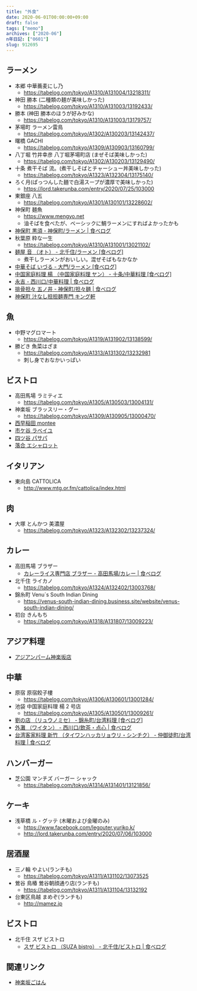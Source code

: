 ```yaml
---
title: "外食"
date: 2020-06-01T00:00:00+09:00
draft: false
tags: ["memo"]
archives: ["2020-06"]
n年日記: ["0601"]
slug: 912695
---
```


## ラーメン

- 本郷 中華蕎麦にし乃
  - https://tabelog.com/tokyo/A1310/A131004/13218311/
- 神田 勝本 (二種類の麺が美味しかった)
  - https://tabelog.com/tokyo/A1310/A131003/13192433/
- 勝本 (神田 勝本のほうが好みかな)
  - https://tabelog.com/tokyo/A1310/A131003/13179757/
- 茅場町 ラーメン雷鳥
  - https://tabelog.com/tokyo/A1302/A130203/13142437/
- 曙橋 GACHI
  - https://tabelog.com/tokyo/A1309/A130903/13160799/
- 八丁堀 竹井幸彦 八丁堀茅場町店 (まぜそば美味しかった)
  - https://tabelog.com/tokyo/A1302/A130203/13129490/
- 十条 煮干そば 流。(煮干しそばとチャーシュー丼美味しかった)
  - https://tabelog.com/tokyo/A1323/A132304/13175140/
- ろく月(ぱっつんした麺で白湯スープが濃厚で美味しかった)
  - https://lord.takerunba.com/entry/2020/07/25/103000
- 東銀座 八五
  - https://tabelog.com/tokyo/A1301/A130101/13228602/
- 神保町 麺魚
  - https://www.mengyo.net
  - 油そばを食べたが、ベーシックに鯛ラーメンにすればよかったかも
- [神保町 黒須 - 神保町/ラーメン | 食べログ](https://tabelog.com/tokyo/A1310/A131003/13201888/)
- 秋葉原 粋な一生
  - https://tabelog.com/tokyo/A1310/A131001/13021102/
- [麺屋 音 （オト） - 北千住/ラーメン [食べログ]](https://tabelog.com/tokyo/A1324/A132402/13161350/)
  - 煮干しラーメンがおいしい。混ぜそばもなかなか
- [中華そば いづる - 大門/ラーメン [食べログ]](https://tabelog.com/tokyo/A1314/A131401/13204179/)
- [中国家庭料理 楊 （中国家庭料理 ヤン） - 十条/中華料理 [食べログ]](https://tabelog.com/tokyo/A1323/A132304/13022461/)
- [永吉 - 西川口/中華料理 | 食べログ](https://tabelog.com/saitama/A1102/A110201/11033146/)
- [排骨担々 五ノ井 - 神保町/担々麺 | 食べログ](https://tabelog.com/tokyo/A1310/A131003/13225383/)
- [神保町 汁なし担担麺専門 キング軒](https://kingken.world/menu/)

## 魚

- 中野マグロマート
  - https://tabelog.com/tokyo/A1319/A131902/13138599/
- 勝どき 魚菜はざま
  - https://tabelog.com/tokyo/A1313/A131302/13232981
  - 刺し身でおなかいっぱい

## ビストロ

- 高田馬場 ラミティエ
  - https://tabelog.com/tokyo/A1305/A130503/13004131/
- 神楽坂 ブラッスリー・グー
  - https://tabelog.com/tokyo/A1309/A130905/13000470/
- [西早稲田 montee](http://montee-nishiwaseda.com/)
- [市ケ谷 ラベイユ](https://tabelog.com/tokyo/A1309/A130904/13021981/)
- [四ツ谷 パサパ](https://tabelog.com/tokyo/A1309/A130903/13000975/)
- [落合 エシャロット](https://tabelog.com/tokyo/A1321/A132101/13003857/)

## イタリアン

- 東向島 CATTOLICA
  - http://www.mtg.or.fm/cattolica/index.html

## 肉

- 大塚 とんかつ 美濃屋
  - https://tabelog.com/tokyo/A1323/A132302/13237324/

## カレー

- 高田馬場 ブラザー
  - [カレーライス専門店 ブラザー - 高田馬場/カレー | 食べログ](https://tabelog.com/tokyo/A1305/A130503/13212319/)
- 北千住 ライカノ
  - https://tabelog.com/tokyo/A1324/A132402/13003768/
- 錦糸町 Venu`s South Indian Dining
  - https://venus-south-indian-dining.business.site/website/venus-south-indian-dining/
- 初台 きんもち
  - https://tabelog.com/tokyo/A1318/A131807/13009223/

## アジア料理

- [アジアンパーム神楽坂店](https://www.asianpalm.net/asianpalm)

## 中華

- 原宿 原宿餃子樓
  - https://tabelog.com/tokyo/A1306/A130601/13001284/
- 池袋 中国家庭料理 楊 2 号店
  - https://tabelog.com/tokyo/A1305/A130501/13009261/
- [劉の店 （リュウノミセ） - 錦糸町/台湾料理 [食べログ]](https://tabelog.com/tokyo/A1312/A131201/13022682/)
- [外灘 （ワイタン） - 西川口/飲茶・点心 | 食べログ](https://tabelog.com/saitama/A1102/A110201/11026262/)
- [台湾客家料理 新竹 （タイワンハッカリョウリ・シンチク） - 仲御徒町/台湾料理 | 食べログ](https://tabelog.com/tokyo/A1311/A131101/13025813/)

## ハンバーガー

- 芝公園 マンチズ バーガー シャック
  - https://tabelog.com/tokyo/A1314/A131401/13121856/

## ケーキ

- 浅草橋 ル・グッテ (木曜および金曜のみ)
  - https://www.facebook.com/legouter.yuriko.k/
  - http://lord.takerunba.com/entry/2020/07/06/103000

## 居酒屋

- 三ノ輪 やよい(ランチも)
  - https://tabelog.com/tokyo/A1311/A131102/13073525
- 鶯谷 鳥椿 鶯谷朝顔通り店(ランチも)
  - https://tabelog.com/tokyo/A1311/A131104/13132192
- 台東区鳥越 まめぞ(ランチも)
  - http://mamez.jp

## ビストロ

- 北千住 スザ ビストロ
  - [スザ ビストロ （SUZA bistro） - 北千住/ビストロ | 食べログ](https://tabelog.com/tokyo/A1324/A132402/13259952/)

## 関連リンク

- [神楽坂ごはん](https://kagurazakagohan.com)

